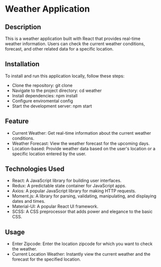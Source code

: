 # Weather Application

## Description

This is a weather application built with React that provides real-time weather information. Users can check the current weather conditions, forecast, and other related data for a specific location.

## Installation

To install and run this application locally, follow these steps:

- Clone the repository: git clone <repository-url>
- Navigate to the project directory: cd weather
- Install dependencies: npm install
- Configure enviromental config
- Start the development server: npm start

## Feature
- Current Weather: Get real-time information about the current weather conditions.
- Weather Forecast: View the weather forecast for the upcoming days.
- Location-based: Provide weather data based on the user's location or a specific location entered by the user.

## Technologies Used

- React: A JavaScript library for building user interfaces.
- Redux: A predictable state container for JavaScript apps.
- Axios: A popular JavaScript library for making HTTP requests.
- Moment.js: A library for parsing, validating, manipulating, and displaying dates and times.
- Material-UI: A popular React UI framework.
- SCSS: A CSS preprocessor that adds power and elegance to the basic CSS.

## Usage
- Enter Zipcode: Enter the location zipcode for which you want to check the weather.
- Current Location Weather: Instantly view the current weather and the forecast for the specified location.

